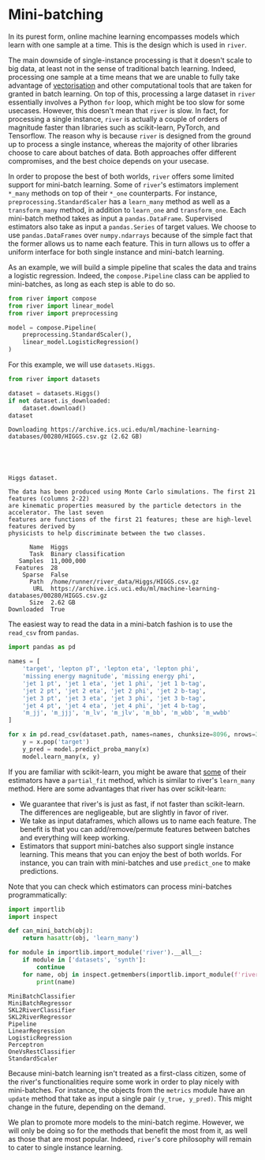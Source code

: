 # Mini-batching

In its purest form, online machine learning encompasses models which learn with one sample at a time. This is the design which is used in `river`.

The main downside of single-instance processing is that it doesn't scale to big data, at least not in the sense of traditional batch learning. Indeed, processing one sample at a time means that we are unable to fully take advantage of [vectorisation](https://www.wikiwand.com/en/Vectorization) and other computational tools that are taken for granted in batch learning. On top of this, processing a large dataset in `river` essentially involves a Python `for` loop, which might be too slow for some usecases. However, this doesn't mean that `river` is slow. In fact, for processing a single instance, `river` is actually a couple of orders of magnitude faster than libraries such as scikit-learn, PyTorch, and Tensorflow. The reason why is because `river` is designed from the ground up to process a single instance, whereas the majority of other libraries choose to care about batches of data. Both approaches offer different compromises, and the best choice depends on your usecase.

In order to propose the best of both worlds, `river` offers some limited support for mini-batch learning. Some of `river`'s estimators implement `*_many` methods on top of their `*_one` counterparts. For instance, `preprocessing.StandardScaler` has a `learn_many` method as well as a `transform_many` method, in addition to `learn_one` and `transform_one`. Each mini-batch method takes as input a `pandas.DataFrame`. Supervised estimators also take as input a `pandas.Series` of target values. We choose to use `pandas.DataFrames` over `numpy.ndarrays` because of the simple fact that the former allows us to name each feature. This in turn allows us to offer a uniform interface for both single instance and mini-batch learning.

As an example, we will build a simple pipeline that scales the data and trains a logistic regression. Indeed, the `compose.Pipeline` class can be applied to mini-batches, as long as each step is able to do so.


```python
from river import compose
from river import linear_model
from river import preprocessing

model = compose.Pipeline(
    preprocessing.StandardScaler(),
    linear_model.LogisticRegression()
)
```

For this example, we will use `datasets.Higgs`.


```python
from river import datasets

dataset = datasets.Higgs()
if not dataset.is_downloaded:
    dataset.download()
dataset
```

    Downloading https://archive.ics.uci.edu/ml/machine-learning-databases/00280/HIGGS.csv.gz (2.62 GB)





    Higgs dataset.
    
    The data has been produced using Monte Carlo simulations. The first 21 features (columns 2-22)
    are kinematic properties measured by the particle detectors in the accelerator. The last seven
    features are functions of the first 21 features; these are high-level features derived by
    physicists to help discriminate between the two classes.
    
          Name  Higgs                                                                       
          Task  Binary classification                                                       
       Samples  11,000,000                                                                  
      Features  28                                                                          
        Sparse  False                                                                       
          Path  /home/runner/river_data/Higgs/HIGGS.csv.gz                                  
           URL  https://archive.ics.uci.edu/ml/machine-learning-databases/00280/HIGGS.csv.gz
          Size  2.62 GB                                                                     
    Downloaded  True                                                                        



The easiest way to read the data in a mini-batch fashion is to use the `read_csv` from `pandas`.


```python
import pandas as pd

names = [
    'target', 'lepton pT', 'lepton eta', 'lepton phi',
    'missing energy magnitude', 'missing energy phi',
    'jet 1 pt', 'jet 1 eta', 'jet 1 phi', 'jet 1 b-tag',
    'jet 2 pt', 'jet 2 eta', 'jet 2 phi', 'jet 2 b-tag',
    'jet 3 pt', 'jet 3 eta', 'jet 3 phi', 'jet 3 b-tag',
    'jet 4 pt', 'jet 4 eta', 'jet 4 phi', 'jet 4 b-tag',
    'm_jj', 'm_jjj', 'm_lv', 'm_jlv', 'm_bb', 'm_wbb', 'm_wwbb'
]

for x in pd.read_csv(dataset.path, names=names, chunksize=8096, nrows=3e5):
    y = x.pop('target')
    y_pred = model.predict_proba_many(x)
    model.learn_many(x, y)
```

If you are familiar with scikit-learn, you might be aware that [some](https://scikit-learn.org/stable/modules/computing.html#incremental-learning) of their estimators have a `partial_fit` method, which is similar to river's `learn_many` method. Here are some advantages that river has over scikit-learn:

- We guarantee that river's is just as fast, if not faster than scikit-learn. The differences are negligeable, but are slightly in favor of river.
- We take as input dataframes, which allows us to name each feature. The benefit is that you can add/remove/permute features between batches and everything will keep working.
- Estimators that support mini-batches also support single instance learning. This means that you can enjoy the best of both worlds. For instance, you can train with mini-batches and use `predict_one` to make predictions.

Note that you can check which estimators can process mini-batches programmatically:


```python
import importlib
import inspect

def can_mini_batch(obj):
    return hasattr(obj, 'learn_many')

for module in importlib.import_module('river').__all__:
    if module in ['datasets', 'synth']:
        continue
    for name, obj in inspect.getmembers(importlib.import_module(f'river.{module}'), can_mini_batch):
        print(name)
```

    MiniBatchClassifier
    MiniBatchRegressor
    SKL2RiverClassifier
    SKL2RiverRegressor
    Pipeline
    LinearRegression
    LogisticRegression
    Perceptron
    OneVsRestClassifier
    StandardScaler


Because mini-batch learning isn't treated as a first-class citizen, some of the river's functionalities require some work in order to play nicely with mini-batches. For instance, the objects from the `metrics` module have an `update` method that take as input a single pair `(y_true, y_pred)`. This might change in the future, depending on the demand.

We plan to promote more models to the mini-batch regime. However, we will only be doing so for the methods that benefit the most from it, as well as those that are most popular. Indeed, `river`'s core philosophy will remain to cater to single instance learning.
